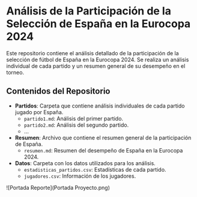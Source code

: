 # Análisis de la Participación de la Selección de España en la Eurocopa 2024

Este repositorio contiene el análisis detallado de la participación de la selección de fútbol de España en la Eurocopa 2024. Se realiza un análisis individual de cada partido y un resumen general de su desempeño en el torneo.

## Contenidos del Repositorio

- **Partidos**: Carpeta que contiene análisis individuales de cada partido jugado por España.
  - `partido1.md`: Análisis del primer partido.
  - `partido2.md`: Análisis del segundo partido.
  - ...
- **Resumen**: Archivo que contiene el resumen general de la participación de España.
  - `resumen.md`: Resumen del desempeño de España en la Eurocopa 2024.
- **Datos**: Carpeta con los datos utilizados para los análisis.
  - `estadisticas_partidos.csv`: Estadísticas de cada partido.
  - `jugadores.csv`: Información de los jugadores.


![Portada Reporte](Portada Proyecto.png)
